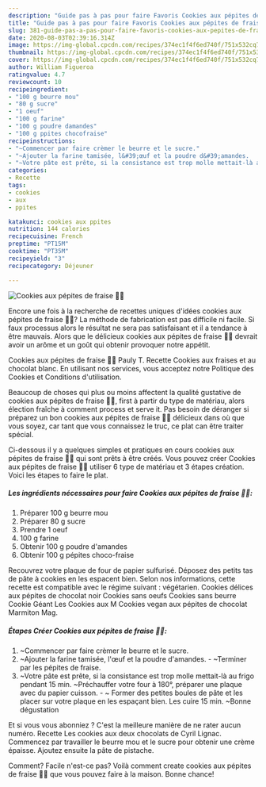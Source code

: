```yaml
---
description: "Guide pas à pas pour faire Favoris Cookies aux pépites de fraise 🍓🍪"
title: "Guide pas à pas pour faire Favoris Cookies aux pépites de fraise 🍓🍪"
slug: 381-guide-pas-a-pas-pour-faire-favoris-cookies-aux-pepites-de-fraise
date: 2020-08-03T02:39:16.314Z
image: https://img-global.cpcdn.com/recipes/374ec1f4f6ed740f/751x532cq70/cookies-aux-pepites-de-fraise-🍓🍪-photo-principale-de-la-recette.jpg
thumbnail: https://img-global.cpcdn.com/recipes/374ec1f4f6ed740f/751x532cq70/cookies-aux-pepites-de-fraise-🍓🍪-photo-principale-de-la-recette.jpg
cover: https://img-global.cpcdn.com/recipes/374ec1f4f6ed740f/751x532cq70/cookies-aux-pepites-de-fraise-🍓🍪-photo-principale-de-la-recette.jpg
author: William Figueroa
ratingvalue: 4.7
reviewcount: 10
recipeingredient:
- "100 g beurre mou"
- "80 g sucre"
- "1 oeuf"
- "100 g farine"
- "100 g poudre damandes"
- "100 g ppites chocofraise"
recipeinstructions:
- "~Commencer par faire crèmer le beurre et le sucre."
- "~Ajouter la farine tamisée, l&#39;œuf et la poudre d&#39;amandes.   ~Terminer par les pépites de fraise."
- "~Votre pâte est prête, si la consistance est trop molle mettait-là au frigo pendant 15 min. ~Préchauffer votre four à 180°, préparer une plaque avec du papier cuisson.  ~ Former des petites boules de pâte et les placer sur votre plaque en les espaçant bien. Les cuire 15 min. ~Bonne dégustation"
categories:
- Recette
tags:
- cookies
- aux
- ppites

katakunci: cookies aux ppites 
nutrition: 144 calories
recipecuisine: French
preptime: "PT15M"
cooktime: "PT35M"
recipeyield: "3"
recipecategory: Déjeuner

---
```



![Cookies aux pépites de fraise 🍓🍪](https://img-global.cpcdn.com/recipes/374ec1f4f6ed740f/751x532cq70/cookies-aux-pepites-de-fraise-🍓🍪-photo-principale-de-la-recette.jpg)

Encore une fois à la recherche de recettes uniques d'idées cookies aux pépites de fraise 🍓🍪? La méthode de fabrication est pas difficile ni facile. Si faux processus alors le résultat ne sera pas satisfaisant et il a tendance à être mauvais. Alors que le délicieux cookies aux pépites de fraise 🍓🍪 devrait avoir un arôme et un goût qui obtenir provoquer notre appétit.

Cookies aux pépites de fraise 🍓🍪 Pauly T. Recette Cookies aux fraises et au chocolat blanc. En utilisant nos services, vous acceptez notre Politique des Cookies et Conditions d&#39;utilisation.

Beaucoup de choses qui plus ou moins affectent la qualité gustative de cookies aux pépites de fraise 🍓🍪, first à partir du type de matériau, alors élection fraîche à comment process et serve it. Pas besoin de déranger si préparez un bon cookies aux pépites de fraise 🍓🍪 délicieux dans où que vous soyez, car tant que vous connaissez le truc, ce plat can être traiter spécial.


Ci-dessous il y a quelques simples et pratiques en cours cookies aux pépites de fraise 🍓🍪 qui sont prêts à être créés. Vous pouvez créer Cookies aux pépites de fraise 🍓🍪 utiliser 6 type de matériau et 3 étapes création. Voici les étapes to faire le plat.

<!--inarticleads1-->

##### Les ingrédients nécessaires pour faire Cookies aux pépites de fraise 🍓🍪:

1. Préparer 100 g beurre mou
1. Préparer 80 g sucre
1. Prendre 1 oeuf
1.  100 g farine
1. Obtenir 100 g poudre d&#39;amandes
1. Obtenir 100 g pépites choco-fraise


Recouvrez votre plaque de four de papier sulfurisé. Déposez des petits tas de pâte à cookies en les espacent bien. Selon nos informations, cette recette est compatible avec le régime suivant : végétarien. Cookies délices aux pépites de chocolat noir Cookies sans oeufs Cookies sans beurre Cookie Géant Les Cookies aux M Cookies vegan aux pépites de chocolat Marmiton Mag. 

<!--inarticleads2-->

##### Étapes Créer Cookies aux pépites de fraise 🍓🍪:

1. ~Commencer par faire crèmer le beurre et le sucre.
1. ~Ajouter la farine tamisée, l&#39;œuf et la poudre d&#39;amandes.  -  ~Terminer par les pépites de fraise.
1. ~Votre pâte est prête, si la consistance est trop molle mettait-là au frigo pendant 15 min. ~Préchauffer votre four à 180°, préparer une plaque avec du papier cuisson.  - ~ Former des petites boules de pâte et les placer sur votre plaque en les espaçant bien. Les cuire 15 min. ~Bonne dégustation


Et si vous vous abonniez ? C&#39;est la meilleure manière de ne rater aucun numéro. Recette Les cookies aux deux chocolats de Cyril Lignac. Commencez par travailler le beurre mou et le sucre pour obtenir une crème épaisse. Ajoutez ensuite la pâte de pistache. 


Comment? Facile n'est-ce pas? Voilà comment create cookies aux pépites de fraise 🍓🍪 que vous pouvez faire à la maison. Bonne chance!
